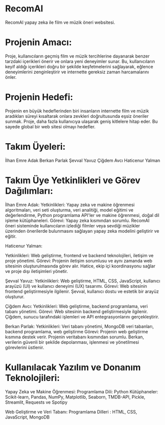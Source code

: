# RecomAI
RecomAI yapay zeka ile film ve müzik öneri websitesi.
# Projenin Amacı:

  Proje, kullanıcıların geçmiş film ve müzik tercihlerine dayanarak benzer tarzdaki
içerikleri önerir ve onlara yeni deneyimler sunar. Bu, kullanıcıların keyif aldığı
içerikleri doğru bir şekilde keşfetmelerini sağlayarak, eğlence deneyimlerini
zenginleştirir ve internette gereksiz zaman harcamalarını önler.

# Projenin Hedefi:

  Projenin en büyük hedeflerinden biri insanların internette film ve müzik aradıkları
süreyi kısaltarak onlara zevkleri doğrultusunda eşsiz öneriler sunmak. Proje, daha
fazla kullanıcıya ulaşarak geniş kitlelere hitap eder. Bu sayede global bir web sitesi
olmayı hedefler.

# Takım Üyeleri:
İlhan Emre Adak
Berkan Parlak
Şevval Yavuz
Çiğdem Avcı
Haticenur Yalman


# Takım Üye Yetkinlikleri ve Görev Dağılımları:

İlhan Emre Adak:
Yetkinlikleri: Yapay zeka ve makine öğrenmesi algoritmaları, veri seti oluşturma, veri analitiği, model eğitimi ve değerlendirme, Python programlama API'ler ve makine öğrenmesi, doğal dil işleme kütüphaneleri.
Görevi: Yapay zeka kısmından sorumlu. RecomAI öneri sisteminde kullanıcıların izlediği filmler veya sevdiği müzikler üzerinden önerilerde bulunmasını sağlayan yapay zeka modelini geliştirir ve eğitir.

Haticenur Yalman:

Yetkinlikleri: Web geliştirme, frontend ve backend teknolojileri, iletişim ve proje yönetimi.
Görevi: Projenin iletişim sorumlusu ve aynı zamanda web sitesinin oluşturulmasında görev alır. Hatice, ekip içi koordinasyonu sağlar ve proje dışı iletişimleri yönetir.

Şevval Yavuz:
Yetkinlikleri: Web geliştirme, HTML, CSS, JavaScript, kullanıcı arayüzü (UI) ve kullanıcı deneyimi (UX) tasarımı.
Görevi: Web sitesinin frontend geliştirmesiyle ilgilenir. Şevval, kullanıcı dostu ve estetik bir arayüz oluşturur.

Çiğdem Avcı:
Yetkinlikleri: Web geliştirme, backend programlama, veri tabanı yönetimi.
Görevi: Web sitesinin backend geliştirmesiyle ilgilenir. Çiğdem, sunucu tarafındaki işlemleri ve API entegrasyonlarını gerçekleştirir.

Berkan Parlak:
Yetkinlikleri: Veri tabanı yönetimi, MongoDB veri tabanları, backend programlama, web geliştirme
Görevi: Projenin web geliştirme kısmına destek verir. Projenin veritabanı kısmından sorumlu. Berkan, verilerin güvenli bir şekilde depolanması, işlenmesi ve yönetilmesi görevlerini üstlenir.

# Kullanılacak Yazılım ve Donanım Teknolojileri:

Yapay Zeka ve Makine Öğrenmesi:
Programlama Dili: Python
Kütüphaneler: Scikit-learn, Pandas, NumPy, Matplotlib, Seaborn, TMDB-API, Pickle, Streamlit, Requests ve Spotipy

Web Geliştirme ve Veri Tabanı:
Programlama Dilleri : HTML, CSS, JavaScript, MongoDB
